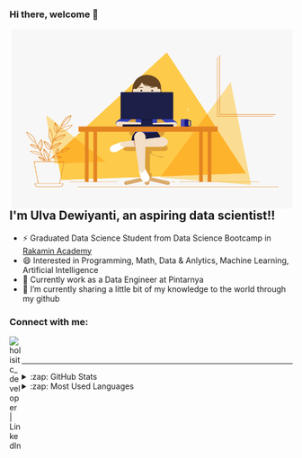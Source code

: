 ### Hi there, welcome  👋

 <img align="right" alt="GIF" src="https://github.com/ulvadewiyanti/ulvadewiyanti/blob/main/img.gif?raw=true" width="500" height="320" />


## I'm Ulva Dewiyanti, an aspiring data scientist!!
- ⚡ Graduated Data Science Student from Data Science Bootcamp in [Rakamin Academy]
- 😄 Interested in Programming, Math, Data & Anlytics, Machine Learning, Artificial Intelligence
- 🔭 Currently work as a Data Engineer at Pintarnya
- 🌱 I’m currently sharing a little bit of my knowledge to the world through my github


### Connect with me:
[<img align="left" alt="holisitc_developer | LinkedIn" width="22px" src="https://cdn.jsdelivr.net/npm/simple-icons@v3/icons/linkedin.svg" />][linkedin]

<br />
<br />
<hr>

<details>
  <summary>:zap: GitHub Stats</summary>

  <img align="left" alt="Ulva's GitHub Stats" src="https://github-readme-stats.vercel.app/api?username=ulvadewiyanti&show_icons=true&hide_border=true" />

</details>

<details>
  <summary>:zap: Most Used Languages</summary>

<img align="left" alt="Ulva's GitHub Top Languages" src="https://github-readme-stats.vercel.app/api/top-langs/?username=ulvadewiyanti" />

</details>

[linkedin]: https://www.linkedin.com/in/ulva/
[Rakamin Academy]: https://rakamin.com/ 
